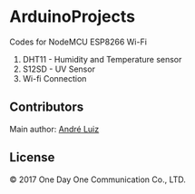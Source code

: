 # ArduinoProjects

Codes for NodeMCU ESP8266 Wi-Fi
1. DHT11 - Humidity and Temperature sensor
2. S12SD - UV Sensor
3. Wi-fi Connection


## Contributors

Main author: [André Luiz](mailto:andre.eddie@gmail.com)


## License

© 2017 One Day One Communication Co., LTD.
